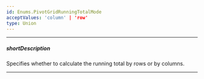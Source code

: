 ```yaml
---
id: Enums.PivotGridRunningTotalMode
acceptValues: 'column' | 'row'
type: Union
---
```

---
##### shortDescription
Specifies whether to calculate the running total by rows or by columns.

---
<!--
PivotGridDataSourceOptions.fields.runningTotal(/api-reference/30 Data Layer/PivotGridDataSource/1 Configuration/fields/runningTotal.md)(ui/pivot_grid/data_source.d.ts)
-->